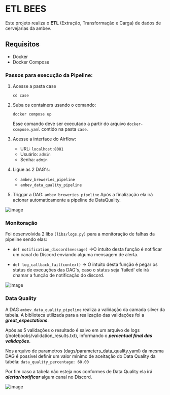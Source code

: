 # ETL BEES 

Este projeto realiza o **ETL** (Extração, Transformação e Carga) de dados de cervejarias da ambev.

## Requisitos

- Docker
- Docker Compose


### Passos para execução da Pipeline:

1. Acesse a pasta case
    ```
    cd case
    ```

2. Suba os containers usando o comando:
    ```
    docker compose up
    ```
   Esse comando deve ser executado a partir do arquivo `docker-compose.yaml` contido na pasta `case`.


3. Acesse a interface do Airflow:
    - URL: `localhost:8081`
    - Usuário: `admin`
    - Senha: `admin`

4. Ligue as 2 DAG's:
    - `ambev_breweries_pipeline`
    - `ambev_data_quality_pipeline`

5. Triggar a DAG: `ambev_breweries_pipeline`
     Após a finalização ela irá acionar automaticamente a pipeline de DataQuality.

![image](https://github.com/user-attachments/assets/9bbfe253-7e49-4221-a242-7036b7173747)

### Monitoração

Foi desenvolvida 2 libs `(libs/logs.py)` para a monitoração de falhas da pipeline sendo elas:
- `def notification_discord(message)` ->O intuito desta função é notificar um canal do Discord enviando alguma mensagem de alerta.

- `def log_callback_fail(context)` -> O intuito desta função é pegar os status de execuções das DAG's, caso o status seja 'failed' ele irá chamar a função de notificação do discord.

![image](https://github.com/user-attachments/assets/6183cc13-b189-4c28-841b-22d419a2a764)


### Data Quality
 A DAG `ambev_data_quality_pipeline` realiza a validação da camada silver da tabela. A biblioteca utilizada para a realização das validações foi a ***great_expectations***.

Após as 5 validações o resultado é salvo em um arquivo de logs (/notebooks/validation_results.txt), informando o ***percentual final das validações***.

Nos arquivo de parametros (dags/parameters_data_quality.yaml) da mesma DAG é possível definir um valor minímo de aceitação do Data Quality da tabela:
`data_quality_percentage: 60.00`

Por fim caso a tabela não esteja nos conformes de Data Quality ela irá ***alertar/notificar*** algum canal no Discord.


![image](https://github.com/user-attachments/assets/5094cd7e-da3d-48a8-9c89-995c6c76e0b9)







